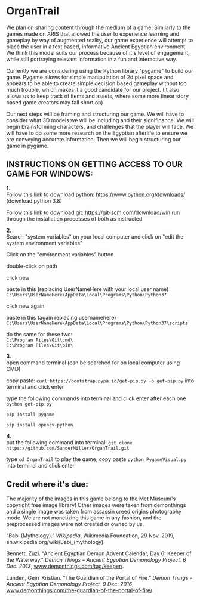 # OrganTrail

We plan on sharing content through the medium of a game. Similarly to the games made on ARIS that allowed the user to experience learning and gameplay by way of augmented reality, our game experience will attempt to place the user in a text based, informative Ancient Egyptian environment. We think this model suits our process because of it's level of engagement, while still portraying relevant information in a fun and interactive way.

Currently we are considering using the Python library "pygame" to build our game. Pygame allows for simple manipulation of 2d pixel space and appears to be able to create simple decision based gameplay without too much trouble, which makes it a good candidate for our project. (It also allows us to keep track of items and assets, where some more linear story based game creators may fall short on)

Our next steps will be framing and structuring our game. We will have to consider what 3D models we will be including and their significance. We will begin brainstorming characters, and challenges that the player will face. We will have to do some more research on the Egyptian afterlife to ensure we are conveying accurate information. Then we will begin structuring our game in pygame.


## INSTRUCTIONS ON GETTING ACCESS TO OUR GAME FOR WINDOWS:<br/>
**1.** <br/>
Follow this link to download python: https://www.python.org/downloads/ (download python 3.8)

Follow this link to download git: https://git-scm.com/download/win
run through the installation processes of both as instructed

**2.** <br/>
Search "system variables" on your local computer and click on "edit the system environment variables"

Click on the "environment variables" button

double-click on path

click new

paste in this (replacing UserNameHere with your local user name) `C:\Users\UserNameHere\AppData\Local\Programs\Python\Python37`

click new again

paste in this (again replacing usernamehere) `C:\Users\UserNameHere\AppData\Local\Programs\Python\Python37\scripts`

do the same for these two:<br/>
`C:\Program Files\Git\cmd\`<br/>
`C:\Program Files\Git\bin\`


**3.** <br/>
open command terminal (can be searched for on local computer using CMD)

copy paste:      `curl https://bootstrap.pypa.io/get-pip.py -o get-pip.py`             into terminal and click enter

type the following commands into terminal and click enter after each one <br/>
`python get-pip.py` 

`pip install pygame`

`pip install opencv-python`

**4.**<br/>
put the following command into terminal: `git clone https://github.com/SanderMiller/OrganTrail.git`

type `cd OrganTrail`
to play the game, copy paste `python PygameVisual.py` into terminal and click enter


## Credit where it's due:
The majority of the images in this game belong to the Met Museum's copyright free image library! Other images were taken from demonthings and a single image was taken from assassin creed origins photography mode. We are not monetizing this game in any fashion, and the preprocessed images were not created or owned by us.

“Babi (Mythology).” *Wikipedia*, Wikimedia Foundation, 29 Nov. 2019, en.wikipedia.org/wiki/Babi_(mythology).

Bennett, Zuzi. "Ancient Egyptian Demon Advent Calendar, Day 6: Keeper of the Waterway." *Demon Things – Ancient Egyptian Demonology Project, 6 Dec. 2013*, www.demonthings.com/tag/keeper/.

Lunden, Geirr Kristian. “The Guardian of the Portal of Fire.” *Demon Things - Ancient Egyptian Demonology Project, 9 Dec. 2016*, www.demonthings.com/the-guardian-of-the-portal-of-fire/.
